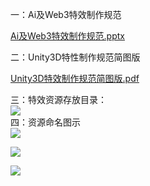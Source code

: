 一：Ai及Web3特效制作规范

[Ai及Web3特效制作规范.pptx](https://snh48group.yuque.com/attachments/yuque/0/2024/pptx/43256850/1713260039436-f72737af-ea37-4608-9e1f-22d33cffcf2d.pptx)

  
二：Unity3D特性制作规范简图版

[Unity3D特效制作规范简图版.pdf](https://snh48group.yuque.com/attachments/yuque/0/2024/pdf/43256850/1713260167851-03e6b423-59ad-4b4e-9b71-32c562cdc199.pdf)

  
三：特效资源存放目录：  
![](https://cdn.nlark.com/yuque/0/2024/png/43256850/1713260187333-74bb75da-f87e-42fb-b5ad-5c6d88067e5d.png)  
四：资源命名图示  
![](https://cdn.nlark.com/yuque/0/2024/png/43256850/1713260229874-9bddf156-d23f-48c0-beab-07fa6fad8ca0.png)  
  
![](https://cdn.nlark.com/yuque/0/2024/png/43256850/1713260235852-51fb7599-641d-4021-b8be-815b9f13e71c.png)  
  
![](https://cdn.nlark.com/yuque/0/2024/png/43256850/1713260240893-7eea9311-fdd6-4b66-bc57-66d35c83ca5a.png)

